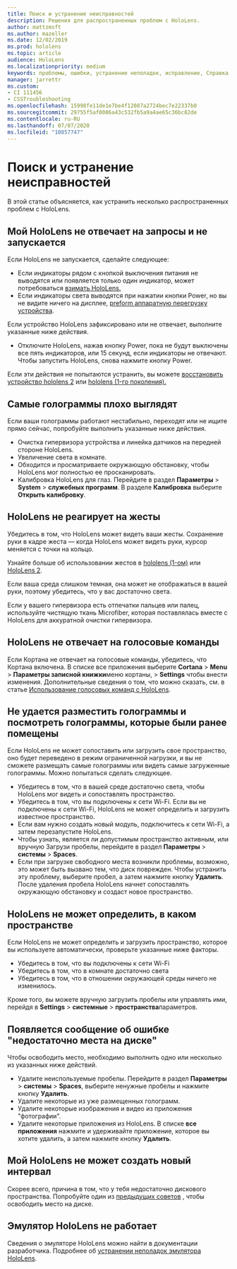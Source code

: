 ```yaml
---
title: Поиск и устранение неисправностей
description: Решения для распространенных проблем с HoloLens.
author: mattzmsft
ms.author: mazeller
ms.date: 12/02/2019
ms.prod: hololens
ms.topic: article
audience: HoloLens
ms.localizationpriority: medium
keywords: проблемы, ошибки, устранение неполадок, исправление, Справка, поддержка, HoloLens
manager: jarrettr
ms.custom:
- CI 111456
- CSSTroubleshooting
ms.openlocfilehash: 15998fe11de1e7be4f12087a2724bec7e22337b0
ms.sourcegitcommit: 29755f5af0086a43c532fb5a9a4ae65c36bc82de
ms.contentlocale: ru-RU
ms.lasthandoff: 07/07/2020
ms.locfileid: "10857747"
---
```

# Поиск и устранение неисправностей

В этой статье объясняется, как устранить несколько распространенных проблем с HoloLens.

## Мой HoloLens не отвечает на запросы и не запускается

Если HoloLens не запускается, сделайте следующее:

- Если индикаторы рядом с кнопкой выключения питания не выводятся или появляется только один индикатор, может потребоваться [взимать HoloLens.](hololens-recovery.md#charging-the-device)
- Если индикаторы света выводятся при нажатии кнопки Power, но вы не видите ничего на дисплее, [preform аппаратную перегрузку устройства](hololens-recovery.md#hard-reset-procedure).

Если устройство HoloLens зафиксировано или не отвечает, выполните указанные ниже действия.

- Отключите HoloLens, нажав кнопку Power, пока не будут выключены все пять индикаторов, или 15 секунд, если индикаторы не отвечают. Чтобы запустить HoloLens, снова нажмите кнопку Power.

Если эти действия не попытаются устранить, вы можете [восстановить устройство hololens 2](hololens-recovery.md) или [hololens (1-го поколения).](hololens1-recovery.md)

## Самые голограммы плохо выглядят

Если ваши голограммы работают нестабильно, переходят или не ищите прямо сейчас, попробуйте выполнить указанные ниже действия.

- Очистка гипервизора устройства и линейка датчиков на передней стороне HoloLens.
- Увеличение света в комнате.
- Обходится и просматриваете окружающую обстановку, чтобы HoloLens мог полностью ее просканировать.
- Калибровка HoloLens для глаз. Перейдите в раздел **Параметры**  >  **System**  >  **служебных программ**. В разделе **Калибровка** выберите **Открыть калибровку**.

## HoloLens не реагирует на жесты

Убедитесь в том, что HoloLens может видеть ваши жесты.  Сохранение руки в кадре жеста — когда HoloLens может видеть руки, курсор меняется с точки на кольцо.

Узнайте больше об использовании жестов в [hololens (1-ом)](hololens1-basic-usage.md#use-hololens-with-your-hands) или [HoloLens 2](hololens2-basic-usage.md#the-hand-tracking-frame).

Если ваша среда слишком темная, она может не отображаться в вашей руки, поэтому убедитесь, что у вас достаточно света.

Если у вашего гипервизора есть отпечатки пальцев или палец, используйте чистящую ткань Microfiber, которая поставлялась вместе с HoloLens для аккуратной очистки гипервизора.

## HoloLens не отвечает на голосовые команды

Если Кортана не отвечает на голосовые команды, убедитесь, что Кортана включена. В списке все приложения выберите **Cortana**  >  **Menu**  >  **Параметры записной книжки**меню кортаны,  >  **Settings** чтобы внести изменения. Дополнительные сведения о том, что можно сказать, см. в статье [Использование голосовых команд с HoloLens](hololens-cortana.md).

## Не удается разместить голограммы и посмотреть голограммы, которые были ранее помещены

Если HoloLens не может сопоставить или загрузить свое пространство, оно будет переведено в режим ограниченной нагрузки, и вы не сможете размещать самые голограммы или видеть самые загруженные голограммы. Можно попытаться сделать следующее.

- Убедитесь в том, что в вашей среде достаточно света, чтобы HoloLens мог видеть и сопоставлять пространство.
- Убедитесь в том, что вы подключены к сети Wi-Fi. Если вы не подключены к сети Wi-Fi, HoloLens не может определить и загрузить известное пространство.
- Если вам нужно создать новый модуль, подключитесь к сети Wi-Fi, а затем перезапустите HoloLens.
- Чтобы узнать, является ли допустимым пространство активным, или вручную Загрузи пробелы, перейдите в раздел **Параметры**  >  **системы**  >  **Spaces**.
- Если при загрузке свободного места возникли проблемы, возможно, это может быть вызвано тем, что диск поврежден. Чтобы устранить эту проблему, выберите пробел, а затем нажмите кнопку **Удалить**. После удаления пробела HoloLens начнет сопоставлять окружающую обстановку и создаст новое пространство.

## HoloLens не может определить, в каком пространстве

Если HoloLens не может определить и загрузить пространство, которое вы используете автоматически, проверьте указанные ниже факторы.

- Убедитесь в том, что вы подключены к сети Wi-Fi
- Убедитесь в том, что в комнате достаточно света
- Убедитесь в том, что в отношении окружающей среды ничего не изменилось.

Кроме того, вы можете вручную загрузить пробелы или управлять ими, перейдя в **Settings**  >  **системные**  >  **пространства**параметров.

## Появляется сообщение об ошибке "недостаточно места на диске"

Чтобы освободить место, необходимо выполнить одно или несколько из указанных ниже действий.

- Удалите неиспользуемые пробелы. Перейдите в раздел **Параметры**  >  **системы**  >  **Spaces**, выберите ненужные пробелы и нажмите кнопку **Удалить**.
- Удалите некоторые из уже размещенных голограмм.
- Удалите некоторые изображения и видео из приложения "фотографии".
- Удалите некоторые приложения из HoloLens. В списке **все приложения** нажмите и удерживайте приложение, которое вы хотите удалить, а затем нажмите кнопку **Удалить**.

## Мой HoloLens не может создать новый интервал

Скорее всего, причина в том, что у тебя недостаточно дискового пространства. Попробуйте один из [предыдущих советов](#im-getting-a-low-disk-space-error) , чтобы освободить место на диске.

## Эмулятор HoloLens не работает

Сведения о эмуляторе HoloLens можно найти в документации разработчика.  Подробнее об [устранении неполадок эмулятора HoloLens](https://docs.microsoft.com/windows/mixed-reality/using-the-hololens-emulator#troubleshooting).
